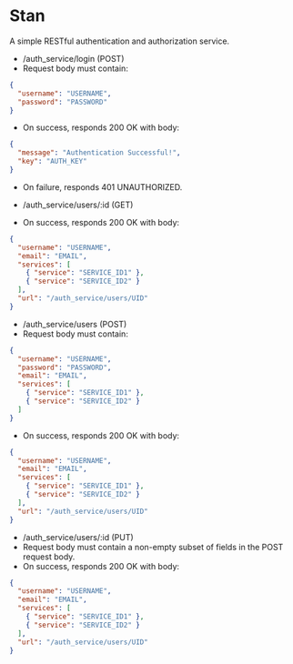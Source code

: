 # Stan
A simple RESTful authentication and authorization service.

* /auth_service/login (POST)
* Request body must contain:
```json
{
  "username": "USERNAME",
  "password": "PASSWORD"
}
```
* On success, responds 200 OK with body: 
```json
{ 
  "message": "Authentication Successful!",
  "key": "AUTH_KEY" 
}
```
* On failure, responds 401 UNAUTHORIZED.


* /auth_service/users/:id (GET)
* On success, responds 200 OK with body:
```json
{
  "username": "USERNAME",
  "email": "EMAIL",
  "services": [ 
    { "service": "SERVICE_ID1" },
    { "service": "SERVICE_ID2" }
  ],
  "url": "/auth_service/users/UID"
}
```


* /auth_service/users (POST)
* Request body must contain:
```json
{
  "username": "USERNAME",
  "password": "PASSWORD",
  "email": "EMAIL",
  "services": [ 
    { "service": "SERVICE_ID1" },
    { "service": "SERVICE_ID2" }
  ]
}
```
* On success, responds 200 OK with body:
```json
{
  "username": "USERNAME",
  "email": "EMAIL",
  "services": [ 
    { "service": "SERVICE_ID1" },
    { "service": "SERVICE_ID2" }
  ],
  "url": "/auth_service/users/UID"
}
```


* /auth_service/users/:id (PUT)
* Request body must contain a non-empty subset of fields in the POST request body.
* On success, responds 200 OK with body:
```json
{
  "username": "USERNAME",
  "email": "EMAIL",
  "services": [ 
    { "service": "SERVICE_ID1" },
    { "service": "SERVICE_ID2" }
  ],
  "url": "/auth_service/users/UID"
}
```

